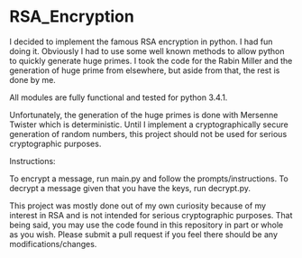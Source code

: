 RSA_Encryption
==============

I decided to implement the famous RSA encryption in python. I had fun doing it. Obviously I had to use  some well known  methods to allow python to quickly generate huge primes. I took the code for the Rabin Miller and the generation of huge prime from elsewhere, but aside from that, the rest is done by me.

All modules are fully functional and tested for python 3.4.1. 

Unfortunately, the generation of the huge primes is done with Mersenne Twister which is deterministic. Until I implement a cryptographically secure generation of random numbers, this project should not be used for serious cryptographic purposes.

Instructions:

To encrypt a message, run main.py and follow the prompts/instructions.
To decrypt a message given that you have the keys, run decrypt.py.

This project was mostly done out of my own curiosity because of my interest in RSA and is not intended for serious cryptographic purposes.
That being said, you may use the code found in this repository in part or whole as you wish. Please submit a pull request if you feel there should be any modifications/changes. 
